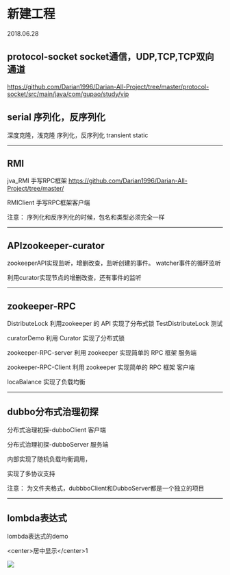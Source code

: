# 新建工程

2018.06.28

## protocol-socket socket通信，UDP,TCP,TCP双向通道

https://github.com/Darian1996/Darian-All-Project/tree/master/protocol-socket/src/main/java/com/gupao/study/vip

## serial  序列化，反序列化

深度克隆，浅克隆
序列化，反序列化
transient
static

-------------------------------------------------
## RMI

jva_RMI
手写RPC框架
https://github.com/Darian1996/Darian-All-Project/tree/master/

RMIClient
手写RPC框架客户端

注意：
序列化和反序列化的时候，包名和类型必须完全一样

---------------------------------------------------
## APIzookeeper-curator

zookeeperAPI实现监听，增删改查，监听创建的事件。
watcher事件的循环监听

利用curator实现节点的增删改查，还有事件的监听

---------------------------------------------------

## zookeeper-RPC

DistributeLock
  利用zookeeper 的 API 实现了分布式锁
TestDistributeLock 
测试

curatorDemo
利用 Curator 实现了分布式锁


zookeeper-RPC-server
利用 zookeeper 实现简单的 RPC 框架 服务端

zookeeper-RPC-Client
利用 zookeeper 实现简单的 RPC 框架 客户端

locaBalance
实现了负载均衡

----------------------------------------------------

## dubbo分布式治理初探

分布式治理初探-dubboClient 客户端

分布式治理初探-dubboServer 服务端

内部实现了随机负载均衡调用，

实现了多协议支持

注意：
为文件夹格式，dubbboClient和DubboServer都是一个独立的项目

----------------------------------------------------------
## lombda表达式
lombda表达式的demo

\<center\>居中显示\</center\>1

![](http://image.baidu.com/search/detail?ct=503316480&z=0&ipn=d&word=%E5%9B%BE%E7%89%87&step_word=&hs=0&pn=0&spn=0&di=154981640220&pi=0&rn=1&tn=baiduimagedetail&is=0%2C0&istype=0&ie=utf-8&oe=utf-8&in=&cl=2&lm=-1&st=undefined&cs=415293130%2C2419074865&os=1556766946%2C250663840&simid=4145280632%2C499508967&adpicid=0&lpn=0&ln=1834&fr=&fmq=1535943164622_R&fm=&ic=undefined&s=undefined&se=&sme=&tab=0&width=undefined&height=undefined&face=undefined&ist=&jit=&cg=&bdtype=0&oriquery=&objurl=http%3A%2F%2Fimg.zcool.cn%2Fcommunity%2F0117e2571b8b246ac72538120dd8a4.jpg%401280w_1l_2o_100sh.jpg&fromurl=ippr_z2C%24qAzdH3FAzdH3Fooo_z%26e3Bzv55s_z%26e3Bv54_z%26e3BvgAzdH3Fo56hAzdH3FZMTYoNTMzMDQ%3D_z%26e3Bip4s&gsm=0&rpstart=0&rpnum=0&islist=&querylist=)


